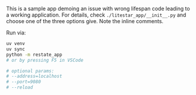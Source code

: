 This is a sample app demoing an issue with wrong lifespan code leading to a working application. For details, check `./litestar_app/__init__.py` and choose one of the three options give. Note the inline comments.


Run via:
```bash
uv venv
uv sync
python -m restate_app
# or by pressing F5 in VSCode

# optional params:
# --address=localhost
# --port=9080
# --reload
```